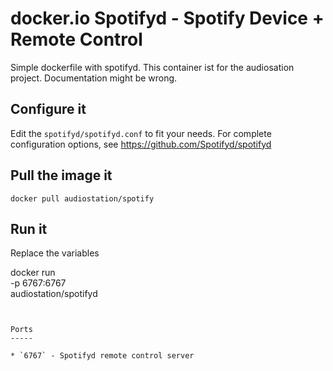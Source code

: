 docker.io Spotifyd - Spotify Device + Remote Control
===================================================

Simple dockerfile with spotifyd. This container ist for the audiosation project. Documentation might be wrong.


Configure it
------------

Edit the `spotifyd/spotifyd.conf` to fit your needs. 
For complete configuration options, see https://github.com/Spotifyd/spotifyd


Pull the image it
--------

`docker pull audiostation/spotify`


Run it
------

Replace the variables

docker run \
     -p 6767:6767 \
      audiostation/spotifyd
```


Ports
-----

* `6767` - Spotifyd remote control server

